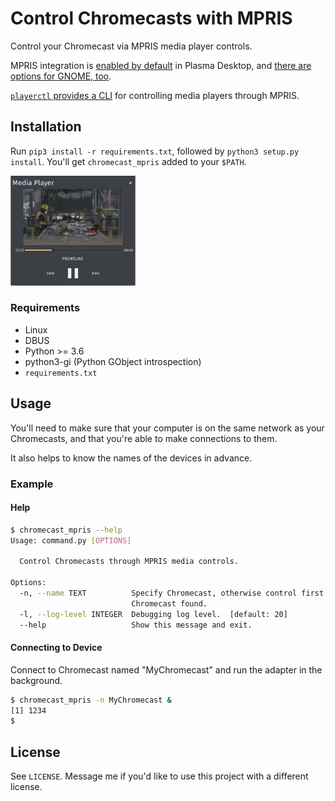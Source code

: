 # Control Chromecasts with MPRIS
Control your Chromecast via MPRIS media player controls. 

MPRIS integration is [enabled by default](https://github.com/KDE/plasma-workspace/tree/master/applets/mediacontroller) in Plasma Desktop, and [there are options for GNOME, too](https://extensions.gnome.org/extension/1379/mpris-indicator-button/).

[`playerctl` provides a CLI](https://github.com/altdesktop/playerctl) for controlling media players through MPRIS.

## Installation

Run `pip3 install -r requirements.txt`, followed by `python3 setup.py install`. 
You'll get `chromecast_mpris` added to your `$PATH`.

<img src="/assets/mpris_widget.png" width="200" />

### Requirements
 - Linux
 - DBUS
 - Python >= 3.6
 - python3-gi (Python GObject introspection)
 - `requirements.txt`
 

## Usage
You'll need to make sure that your computer is on the same network as your Chromecasts, and that you're able to make connections to them. 

It also helps to know the names of the devices in advance.

### Example
#### Help
```bash
$ chromecast_mpris --help
Usage: command.py [OPTIONS]

  Control Chromecasts through MPRIS media controls.

Options:
  -n, --name TEXT          Specify Chromecast, otherwise control first
                           Chromecast found.
  -l, --log-level INTEGER  Debugging log level.  [default: 20]
  --help                   Show this message and exit.
```

#### Connecting to Device
Connect to Chromecast named "MyChromecast" and run the adapter in the background.
```bash
$ chromecast_mpris -n MyChromecast &
[1] 1234
$
```

## License
See `LICENSE`. Message me if you'd like to use this project with a different license.